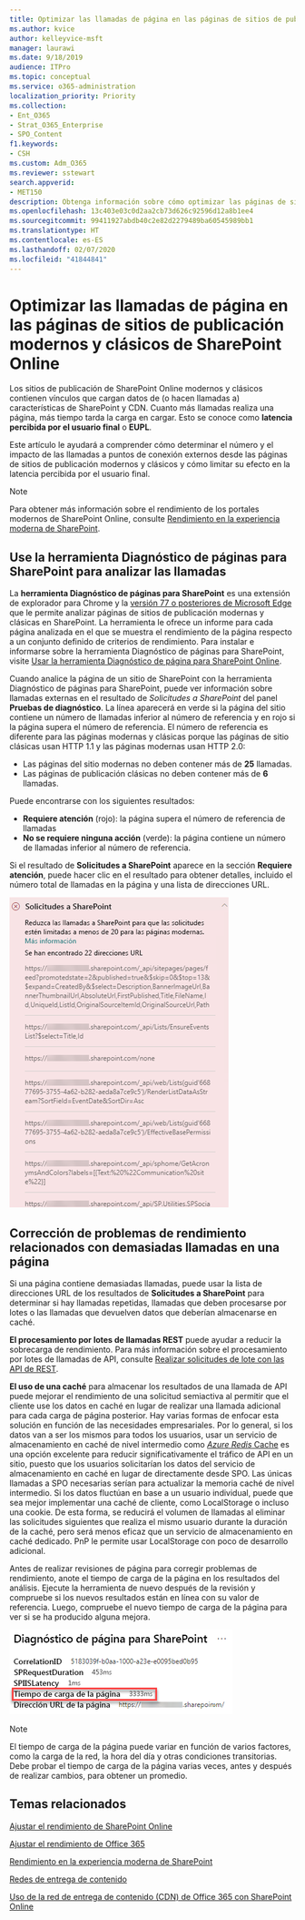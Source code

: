 ```yaml
---
title: Optimizar las llamadas de página en las páginas de sitios de publicación modernos y clásicos de SharePoint Online
ms.author: kvice
author: kelleyvice-msft
manager: laurawi
ms.date: 9/18/2019
audience: ITPro
ms.topic: conceptual
ms.service: o365-administration
localization_priority: Priority
ms.collection:
- Ent_O365
- Strat_O365_Enterprise
- SPO_Content
f1.keywords:
- CSH
ms.custom: Adm_O365
ms.reviewer: sstewart
search.appverid:
- MET150
description: Obtenga información sobre cómo optimizar las páginas de sitios de publicación modernos y clásicos en SharePoint Online limitando el número de llamadas a los puntos de conexión de servicios de SharePoint Online.
ms.openlocfilehash: 13c403e03c0d2aa2cb73d626c92596d12a8b1ee4
ms.sourcegitcommit: 99411927abdb40c2e82d2279489ba60545989bb1
ms.translationtype: HT
ms.contentlocale: es-ES
ms.lasthandoff: 02/07/2020
ms.locfileid: "41844841"
---
```

# <a name="optimize-page-calls-in-sharepoint-online-modern-and-classic-publishing-site-pages"></a>Optimizar las llamadas de página en las páginas de sitios de publicación modernos y clásicos de SharePoint Online

Los sitios de publicación de SharePoint Online modernos y clásicos contienen vínculos que cargan datos de (o hacen llamadas a) características de SharePoint y CDN. Cuanto más llamadas realiza una página, más tiempo tarda la carga en cargar. Esto se conoce como **latencia percibida por el usuario final** o **EUPL**.

Este artículo le ayudará a comprender cómo determinar el número y el impacto de las llamadas a puntos de conexión externos desde las páginas de sitios de publicación modernos y clásicos y cómo limitar su efecto en la latencia percibida por el usuario final.

>[!NOTE]
>Para obtener más información sobre el rendimiento de los portales modernos de SharePoint Online, consulte [Rendimiento en la experiencia moderna de SharePoint](https://docs.microsoft.com/sharepoint/modern-experience-performance).

## <a name="use-the-page-diagnostics-for-sharepoint-tool-to-analyze-page-calls"></a>Use la herramienta Diagnóstico de páginas para SharePoint para analizar las llamadas

La **herramienta Diagnóstico de páginas para SharePoint** es una extensión de explorador para Chrome y la [versión 77 o posteriores de Microsoft Edge](https://www.microsoftedgeinsider.com/download?form=MI13E8&OCID=MI13E8) que le permite analizar páginas de sitios de publicación modernas y clásicas en SharePoint. La herramienta le ofrece un informe para cada página analizada en el que se muestra el rendimiento de la página respecto a un conjunto definido de criterios de rendimiento. Para instalar e informarse sobre la herramienta Diagnóstico de páginas para SharePoint, visite [Usar la herramienta Diagnóstico de página para SharePoint Online](page-diagnostics-for-spo.md).

Cuando analice la página de un sitio de SharePoint con la herramienta Diagnóstico de páginas para SharePoint, puede ver información sobre llamadas externas en el resultado de _Solicitudes a SharePoint_ del panel **Pruebas de diagnóstico**. La línea aparecerá en verde si la página del sitio contiene un número de llamadas inferior al número de referencia y en rojo si la página supera el número de referencia. El número de referencia es diferente para las páginas modernas y clásicas porque las páginas de sitio clásicas usan HTTP 1.1 y las páginas modernas usan HTTP 2.0:

- Las páginas del sitio modernas no deben contener más de **25** llamadas.
- Las páginas de publicación clásicas no deben contener más de **6** llamadas.

Puede encontrarse con los siguientes resultados:

- **Requiere atención** (rojo): la página supera el número de referencia de llamadas
- **No se requiere ninguna acción** (verde): la página contiene un número de llamadas inferior al número de referencia.

Si el resultado de **Solicitudes a SharePoint** aparece en la sección **Requiere atención**, puede hacer clic en el resultado para obtener detalles, incluido el número total de llamadas en la página y una lista de direcciones URL.

![Resultados de solicitudes a SharePoint](media/modern-portal-optimization/pagediag-requests.png)

## <a name="remediate-performance-issues-related-to-too-many-calls-on-a-page"></a>Corrección de problemas de rendimiento relacionados con demasiadas llamadas en una página

Si una página contiene demasiadas llamadas, puede usar la lista de direcciones URL de los resultados de **Solicitudes a SharePoint** para determinar si hay llamadas repetidas, llamadas que deben procesarse por lotes o las llamadas que devuelven datos que deberían almacenarse en caché.

**El procesamiento por lotes de llamadas REST** puede ayudar a reducir la sobrecarga de rendimiento. Para más información sobre el procesamiento por lotes de llamadas de API, consulte [Realizar solicitudes de lote con las API de REST](https://docs.microsoft.com/sharepoint/dev/sp-add-ins/make-batch-requests-with-the-rest-apis).

**El uso de una caché** para almacenar los resultados de una llamada de API puede mejorar el rendimiento de una solicitud semiactiva al permitir que el cliente use los datos en caché en lugar de realizar una llamada adicional para cada carga de página posterior. Hay varias formas de enfocar esta solución en función de las necesidades empresariales. Por lo general, si los datos van a ser los mismos para todos los usuarios, usar un servicio de almacenamiento en caché de nivel intermedio como [_Azure Redis_ Cache](https://azure.microsoft.com/services/cache/) es una opción excelente para reducir significativamente el tráfico de API en un sitio, puesto que los usuarios solicitarían los datos del servicio de almacenamiento en caché en lugar de directamente desde SPO. Las únicas llamadas a SPO necesarias serían para actualizar la memoria caché de nivel intermedio. Si los datos fluctúan en base a un usuario individual, puede que sea mejor implementar una caché de cliente, como LocalStorage o incluso una cookie. De esta forma, se reducirá el volumen de llamadas al eliminar las solicitudes siguientes que realiza el mismo usuario durante la duración de la caché, pero será menos eficaz que un servicio de almacenamiento en caché dedicado. PnP le permite usar LocalStorage con poco de desarrollo adicional.

Antes de realizar revisiones de página para corregir problemas de rendimiento, anote el tiempo de carga de la página en los resultados del análisis. Ejecute la herramienta de nuevo después de la revisión y compruebe si los nuevos resultados están en línea con su valor de referencia. Luego, compruebe el nuevo tiempo de carga de la página para ver si se ha producido alguna mejora.

![Resultados de tiempo de carga de la página](media/modern-portal-optimization/pagediag-page-load-time.png)

>[!NOTE]
>El tiempo de carga de la página puede variar en función de varios factores, como la carga de la red, la hora del día y otras condiciones transitorias. Debe probar el tiempo de carga de la página varias veces, antes y después de realizar cambios, para obtener un promedio.

## <a name="related-topics"></a>Temas relacionados

[Ajustar el rendimiento de SharePoint Online](tune-sharepoint-online-performance.md)

[Ajustar el rendimiento de Office 365](tune-office-365-performance.md)

[Rendimiento en la experiencia moderna de SharePoint](https://docs.microsoft.com/sharepoint/modern-experience-performance)

[Redes de entrega de contenido](content-delivery-networks.md)

[Uso de la red de entrega de contenido (CDN) de Office 365 con SharePoint Online](use-office-365-cdn-with-spo.md)
